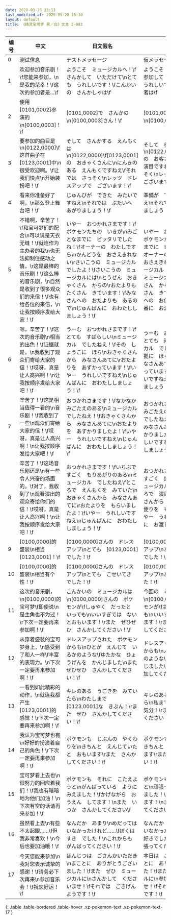```yaml
---
date: 2020-03-26 23:13
last_modified_at: 2020-09-28 15:30
layout: default
title: 《精灵宝可梦 黑／白》文本 2-083
---
```

| 编号 | 中文 | 日文假名 | 日文汉字 |
| ---- | ---- | ---- | --- |
| 0 | 测试信息 | テストメッセージ | 仮メッセージ |
| 1 | 欢迎参加音乐剧！\f您能来参加，\n是我的荣幸！\f这次的参加者是…\f | ようこそ　ミュージカルへ！\fさんかして　いただけて\nとても　うれしいです！\fこんかいの　さんかしゃは\f | ようこそ　ミュージカルへ！\f参加して　いただけて\nとても　うれしいです！\f今回の　参加者は\f |
| 2 | 使用[0101,0002]参演的\n[0100,0003]！\f | [0101,0002]で　さんかの\n[0100,0003]さん！\f | [0101,0002]で　参加の\n[0100,0003]さん！\f |
| 3 | 要参加的曲目是\n[0122,0000]\f这首曲子在[0123,0001]中\n很受欢迎啊。\f让我们快点\n开始装扮吧！\f | そして　さんかする　えんもくは\n[0122,0000]\f[0123,0001]の　おきゃくさんに\nにんきのある　えんもくですねえ\fそれでは　さっそく\nレッツ　ドレスアップで　ございます！\f | そして　参加する　演目は\n[0122,0000]\f[0123,0001]の　お客さんに\n人気のある　演目ですねえ\fそれでは　さっそく\nレッツ　ドレスアップで　ございます！\f |
| 4 | 看来你准备好了啊，\n那么登上舞台吧！\f | じゅんびが　できた　みたいですねえ\nそれでは　ぶたいへ　あがりましょう！\f | 準備が　できた　みたいですねえ\nそれでは　舞台へ　あがりましょう！\f |
| 5 | 不错啊，辛苦了！\f和宝可梦们的配合\n可以说是天衣无缝！\f就连作为主办者的我\n也无法抑制住感动之情，\r这是最棒的音乐剧！\f这么棒的音乐剧，\n自然是收到了很多观众们的来信！\f也有给各位的来信，\n让我按顺序发给大家！\f | いやー　おつかれさまです！\fポケモンたちの　いきが\nみごとなまでに　ピッタリでしたね！\fオーナーの　わたしですら\nかんどうを　おさえきれない\rさいこうの　ミュージカル　でしたよ！\fさいこうの　ミュージカルには\nとうぜん　おきゃくさん　からの\rおたよりも　たくさん　きています！\fみなさんへの　おたよりも　あるので\nじゅんばんに　おわたししましょう！\f | いやー　おつかれさまです！\fポケモンたちの　息が\n見事なまでに　ピッタリでしたよ！\fオーナーの　私ですら\n感動を　おさえきれない\r最高の　ミュージカル　でしたよ！\f最高の　ミュージカルには\n当然　お客さん　からの\rお便りも　たくさん　きています！\fみなさんへの　お便りも　あるので\n順番に　お渡ししましょう！\f |
| 6 | 嗯，辛苦了！\f这次的音乐剧\n相当的出色！\f证据就是，\n我收到了观众们寄给大家的信！\f哎呀，真是让人高兴啊！\n让我按顺序发给大家吧！\f | うーむ　おつかれさまです！\fとても　すばらしい\nミュージカル　でしたねえ！\fその　しょうこに　ほら\nおきゃくさんから　みなさんあてに\rおたよりを　あずかっています！\fいやー　うれしいですねえ\nじゅんばんに　おわたししましょう！\f | うーむ　おつかれさまです！\fとても　素晴らしい\nミュージカル　でしたねえ！\fその　証拠に　ほら\nお客さんから　みなさんあてに\rお便りを　預かっています！\fいやー　うれしいですねえ\n順番に　お渡ししましょう！\f |
| 7 | 辛苦了！\f这是相当值得一看的\n音乐剧！\f我收到了一些\n观众们寄给大家的信！\f哎呀，真是让人高兴啊！\n让我按顺序发给大家吧！\f | おつかれさまです！\fなかなか　みごたえのある\nミュージカル　でしたねえ！\fおきゃくさんから　みなさんあてに\nおたよりを　あずかりましたよ！\fいやー　うれしいですねえ\nじゅんばんに　おわたししましょう！\f | おつかれさまです！\fなかなか　みごたえのある\nミュージカル　でしたねえ！\fお客さんから　みなさんあてに\nお便りを　預かりましたよ！\fいやー　うれしいですねえ\n順番に　お渡ししましょう！\f |
| 8 | 辛苦了！\f这场音乐剧还是\n有一些令人兴奋的场面的。\f对了，我收到了\n观看演出的观众寄给你们的信！\f哎呀，真是让人高兴啊！\n让我按顺序发给大家吧！\f | おつかれさまです！\fいちぶで　すごく　もりあがりのある\nミュージカル　でしたねえ\fところで　えんもくを　みていた\nおきゃくさんから　みなさんあてに\rおたよりを　もらいましたよ！\fいやー　うれしいですねえ\nじゅんばんに　おわたししましょう！\f | おつかれさまです！\f一部で　すごく　盛り上がりのある\nミュージカル　でしたねえ\fところで　演目を　みていた\nお客さんから　みなさんあてに\rお便りを　もらいましたよ！\fいやー　うれしいですねえ\n順番に　お渡ししましょう！\f |
| 9 | [0100,0000]的盛装\n相当[0123,0001]！\f | [0100,0000]さんの　ドレスアップ\nとても　[0123,0001]でした！\f | [0100,0000]さんの　ドレスアップ\nとても　[0123,0001]でした！\f |
| 10 | [0100,0000]的盛装\n相当有个性！\f | [0100,0000]さんの　ドレスアップ\nとても　こせいてき　でした！\f | [0100,0000]さんの　ドレスアップ\nとても　個性的　でした！\f |
| 11 | 这次的音乐剧，\n[0100,0000]的宝可梦\f即使说\n是主角也不为过！\r下次一定要再来参加啊！\f | こんかいの　ミュージカルは\n[0100,0000]さんの　ポケモンが\fしゅやく　だったと　いっても\nいいすぎでは　ないとおもいます！\rまた　ぜひぜひ　さんかしてください！\f | 今回の　ミュージカルは\n[0100,0000]さんの　ポケモンが\f主役だったと　いっても\nいいすぎでは　ないと思います！\rまた　ぜひぜひ　参加してください！\f |
| 12 | 从穿着盛装的宝可梦身上，\n感受到了和人一样\f丰富的表现力。\n下次一定要再来参加啊！\f | ドレスアップされた　ポケモンからも\nひとが　えんじて　いるかのような\fゆたかな　ひょうげんを　かんじました\nまた　ぜひぜひ　さんかしてください！\f | ドレスアップされた　ポケモンからも\n人が　演じて　いるかのような\f豊かな　表現を　感じました\nまた　ぜひぜひ　参加してください！\f |
| 13 | 一看到如此精彩的动作，\n就连我都产生[0123,0001]的感觉！\r下次一定要再来参加啊！\f | キレのある　うごきを　みていたら\nわたしまで　[0123,0001]な　きぶん！\rまた　ぜひ　さんかしてください！\f | キレのある　動きを　みていたら\n私まで　[0123,0001]な　気分！\rまた　ぜひ　参加してください！\f |
| 14 | 我认为宝可梦也有\n好好的扮演着自己的角色！\r下次一定要再来参加啊！\f | ポケモンも　じぶんの　やくわりを\nきちんと　えんじていたと　おもいます\rまた　さんかしてください！\f | ポケモンも　自分の　役割を\nきちんと　演じていたと　思います\rまた　参加してください！\f |
| 15 | 宝可梦看上去也\n很努力的回应着我们！\f我也有暗暗地为他们加油！\n下次有空的话请再来参加！\f | ポケモンも　それに　こたえようと\nがんばっている　ように　みえました！\fかげながら　おうえん　してます！\nまた　いつか　さんかしてください\f | ポケモンも　それに　応えようと\n頑張っているように　みえました！\f影ながら　応援してます！\nまた　いつか　参加してください\f |
| 16 | 虽然看上去\n有些不太起眼……\f但我非常喜欢！\n今后也要加油哦！\f | なんだか　あまり\nめだっては　いなかったけれど……\fぼくは　すき　でした！\nこれからも　がんばってください！\f | なんだか　あまり\n目立っては　いなかったけど……\fぼくは　好きでした！\nこれからも　頑張ってください！\f |
| 17 | 今天您能来参加\n我对您表示诚挚的感谢！\f请务必下次再来\n参加音乐会！\f祝您好运！\f | ほんじつは　ごさんかいただき\nまことに　ありがとうございました！\fまた　ぜひ　ミュージカルに\nさんかして　くださいませ！\fそれでは　ごきげんようです！\f | 本日は　ご参加いただき\nまことに　ありがとうございました！\fまた　ぜひ　ミュージカルに\n参加して　くださいませ！\fそれでは　ごきげんようです！\f |
{: .table .table-bordered .table-hover .xz-pokemon-text .xz-pokemon-text-17 }